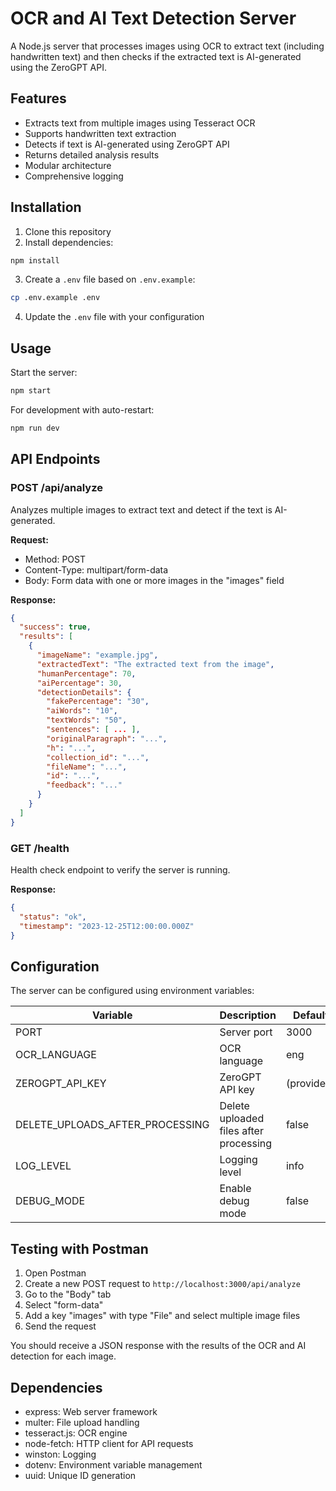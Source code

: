 # OCR and AI Text Detection Server

A Node.js server that processes images using OCR to extract text (including handwritten text) and then checks if the extracted text is AI-generated using the ZeroGPT API.

## Features

- Extracts text from multiple images using Tesseract OCR
- Supports handwritten text extraction
- Detects if text is AI-generated using ZeroGPT API
- Returns detailed analysis results
- Modular architecture
- Comprehensive logging

## Installation

1. Clone this repository
2. Install dependencies:

```bash
npm install
```

3. Create a `.env` file based on `.env.example`:

```bash
cp .env.example .env
```

4. Update the `.env` file with your configuration

## Usage

Start the server:

```bash
npm start
```

For development with auto-restart:

```bash
npm run dev
```

## API Endpoints

### POST /api/analyze

Analyzes multiple images to extract text and detect if the text is AI-generated.

**Request:**
- Method: POST
- Content-Type: multipart/form-data
- Body: Form data with one or more images in the "images" field

**Response:**
```json
{
  "success": true,
  "results": [
    {
      "imageName": "example.jpg",
      "extractedText": "The extracted text from the image",
      "humanPercentage": 70,
      "aiPercentage": 30,
      "detectionDetails": {
        "fakePercentage": "30",
        "aiWords": "10",
        "textWords": "50",
        "sentences": [ ... ],
        "originalParagraph": "...",
        "h": "...",
        "collection_id": "...",
        "fileName": "...",
        "id": "...",
        "feedback": "..."
      }
    }
  ]
}
```

### GET /health

Health check endpoint to verify the server is running.

**Response:**
```json
{
  "status": "ok",
  "timestamp": "2023-12-25T12:00:00.000Z"
}
```

## Configuration

The server can be configured using environment variables:

| Variable | Description | Default |
|----------|-------------|---------|
| PORT | Server port | 3000 |
| OCR_LANGUAGE | OCR language | eng |
| ZEROGPT_API_KEY | ZeroGPT API key | (provided) |
| DELETE_UPLOADS_AFTER_PROCESSING | Delete uploaded files after processing | false |
| LOG_LEVEL | Logging level | info |
| DEBUG_MODE | Enable debug mode | false |

## Testing with Postman

1. Open Postman
2. Create a new POST request to `http://localhost:3000/api/analyze`
3. Go to the "Body" tab
4. Select "form-data"
5. Add a key "images" with type "File" and select multiple image files
6. Send the request

You should receive a JSON response with the results of the OCR and AI detection for each image.

## Dependencies

- express: Web server framework
- multer: File upload handling
- tesseract.js: OCR engine
- node-fetch: HTTP client for API requests
- winston: Logging
- dotenv: Environment variable management
- uuid: Unique ID generation